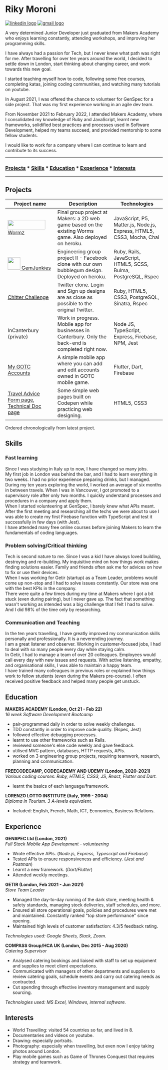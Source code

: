 # **Riky Moroni**  
<a href='https://www.linkedin.com/in/rikymoroni/'><img src='https://img.shields.io/badge/LinkedIn-0077B5?style=for-the-badge&logo=linkedin&logoColor=white' alt='linkedin logo'/></a> <a href='mailto:riky.moroni5@gmail.com'><img src='https://img.shields.io/badge/Gmail-D14836?style=for-the-badge&logo=gmail&logoColor=white' alt='gmail logo'/></a>

A very determined Junior Developer just graduated from Makers Academy who enjoys learning constantly, attending workshops, and improving her programming skills. 

I have always had a passion for Tech, but I never knew what path was right for me.
After travelling for over ten years around the world, I decided to settle down in London, start thinking about changing career, and work towards this new goal.

I started teaching myself how to code, following some free courses, completing katas, joining coding communities, and watching many tutorials on youtube.

In August 2021, I was offered the chance to volunteer for GenSpec for a side project. That was my first experience working in an agile dev team.

From November 2021 to February 2022, I attended Makers Academy, where I consolidated my knowledge of Ruby and JavaScript, learnt new frameworks, solidified best practices and processes used in Software Development, helped my teams succeed, and provided mentorship to some fellow students.

I would like to work for a company where I can continue to learn and contribute to its success.

---
### [Projects](#project) * [Skills](#skills) * [Education](#education) * [Experience](#experience) * [Interests](#interests)
---

## **Projects** 

|Project name   |Description              |Technologies        |
|---------------|-------------------------|--------------------|
|[<img src="https://github.com/Riky5/wormz/blob/readme/public/images/WormsLogoText.png?raw=true" data-canonical-src="https://gyazo.com/eb5c5741b6a9a16c692170a41a49c858.png" width="120" height="30" /> Wormz](https://github.com/Riky5/wormz)|Final group project at Makers: a 2D web game based on the existing Worms game. Also deployed on heroku.|JavaScript, P5, Matter.js, Node.js, Express, HTML5, CSS3, Mocha, Chai
|[<img src="https://github.com/Riky5/acebook-ruby-junkies/blob/main/app/assets/images/RubyJunkiesLogo.png?raw=true" data-canonical-src="https://gyazo.com/eb5c5741b6a9a16c692170a41a49c858.png" height="40" /> GemJunkies](https://github.com/Riky5/acebook-ruby-junkies)|Engineering group project II - Facebook clone with our own bubblegum design. Deployed on heroku.|Ruby, Rails, JavaScript, HTML5, SCSS, Bulma, PostgreSQL, Rspec
|[Chitter Challenge](https://github.com/Riky5/chitter-challenge)|Twitter clone. Login and Sign up designs are as close as possible to the original Twitter.|Ruby, HTML5, CSS3, PostgreSQL, Sinatra, Rspec
|InCanterbury (private)|Work in progress. Mobile app for businesses in Canterbury. Only the back-end is completed right now.|Node JS, TypeScript, Express, Firebase, NPM, Jest|
|[My GOTC Accounts](https://github.com/Riky5/my-gotc-accounts-mobile-app)|A simple mobile app where you can add and edit accounts owned in GOTC mobile game.|Flutter, Dart, Firebase|
|[Travel Advice Form page](https://codepen.io/riky5/full/gOwPMxj "CodePen"), [Technical Doc page](https://codepen.io/riky5/full/abmEYzP "CodePen")|Some simple web pages built on Codepen while practicing web designing.|HTML5, CSS3|

Ordered chronologically from latest project.

## **Skills**
### **Fast learning**  
Since I was studying in Italy up to now, I have changed so many jobs.  
My first job in London was behind the bar, and I had to learn everything in two weeks. I had no prior experience preparing drinks, but I managed.  
During my ten years exploring the world, I worked an average of six months in between travels. When I was in Vancouver, I got promoted to a supervisory role after only two months. I quickly understand processes and procedures in a company and apply them.   
When I started volunteering at GenSpec, I barely knew what APIs meant. After the first meeting and researching all the techs we were about to use I was able to create my first Firebase function with TypeScript and test it successfully in few days (with Jest).  
I have attended many free online courses before joining Makers to learn the fundamentals of coding languages.
### **Problem solving/Critical thinking**  
Tech is second nature to me. Since I was a kid I have always loved building, destroying and re-building. My inquisitive mind on how things work makes finding solutions easier.
Family and friends often ask me for advices on how to fix or use their devices.  
When I was working for Getir (startup) as a Team Leader, problems would come up non-stop and I had to solve issues constantly. Our store was one with the best KPIs in the company.  
There were quite a few times during my time at Makers where I got a bit stuck (even during pairing), but I never gave up. The fact that something wasn't working as intended was a big challenge that I felt I had to solve. And I did 98% of the time only by researching.

### **Communication and Teaching**  
In the ten years travelling, I have greatly improved my communication skills personally and professionally. It is a neverending journey.  
I am a great listener and observer. Working in customer-focused jobs, I had to deal with so many people every day while staying calm.  
In Getir, I had to manage a team of over 20 colleagues. Employees would call every day with new issues and requests. With active listening, empathy, and organisational skills, I was able to maintain a happy team.  
I have trained many colleagues in previous roles or explained how things work to fellow students (even during the Makers pre-course). I often received positive feedback and helped many people get unstuck.

## **Education**

**MAKERS ACADEMY (London, Oct 21 - Feb 22)**  
_16 week Software Development Bootcamp_
- pair-programmed daily in order to solve weekly challenges.
- TDD constantly in order to improve code quality. (Rspec, Jest)
- followed effective debugging processes.
- learnt to use other frameworks such as Rails.
- reviewed someone's else code weekly and gave feedback.
- utilised MVC pattern, databases, HTTP requests, APIs.
- worked on 3 engineering group projects, requiring teamwork, research, planning and communication.

**FREECODECAMP, CODECADEMY AND UDEMY (London, 2020-2021)**  
_Various coding courses: Ruby, HTML5, CSS3, JS, React, Flutter and Dart._
- learnt the basics of each language/framework.

**LORENZO LOTTO INSTITUTE (Italy, 1999 - 2004)**  
_Diploma in Tourism. 3 A-levels equivalent._  
- Included: English, French, Math, ICT, Economics, Business Relations.

## **Experience**

**GENSPEC Ltd (London, 2021)**  
_Full Stack Mobile App Development - volunteering_  
- Wrote effective APIs. (_Node.js, Express, Typescript and Firebase_)
- Tested APIs to ensure responsiveness and efficiency. (_Jest and Postman_)
- Learnt a new framework. (_Dart/Flutter_)
- Attended weekly meetings.

**GETIR (London, Feb 2021 - Jun 2021)**  
_Store Team Leader_  
- Managed the day-to-day running of the dark store, meeting health & safety standards, managing stock deliveries, staff schedules, and more.
- Ensured all store operational goals, policies and procedures were met and maintained. Constantly ranked "top store performance" since opening.
- Maintained high levels of customer satisfaction: 4.3/5 feedback rating.

_Technologies used: Google Sheets, Slack, Zoom._

**COMPASS Group/HCA UK (London, Dec 2015 - Aug 2020)**  
_Catering Supervisor_
- Analysed catering bookings and liaised with staff to set up equipment and supplies to meet client expectations.
- Communicated with managers of other departments and suppliers to review catering goals, schedule events and carry out catering needs as contracted.
- Cut spending through effective inventory management and supply sourcing.

_Technologies used: MS Excel, Windows, internal software._
## **Interests**  
* World Travelling: visited 54 countries so far, and lived in 8.
* Documentaries and videos on youtube.
* Drawing: especially portraits.
* Photography: especially when travelling, but even now I enjoy taking photos around London.
* Play mobile games such as Game of Thrones Conquest that requires strategy and teamwork.